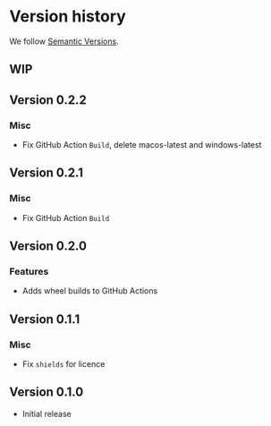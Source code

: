 # Version history

We follow [Semantic Versions](https://semver.org/).

## WIP

## Version 0.2.2

### Misc

- Fix GitHub Action `Build`, delete macos-latest and windows-latest

## Version 0.2.1

### Misc

- Fix GitHub Action `Build`

## Version 0.2.0

### Features

- Adds wheel builds to GitHub Actions

## Version 0.1.1

### Misc

- Fix `shields` for licence

## Version 0.1.0

- Initial release
